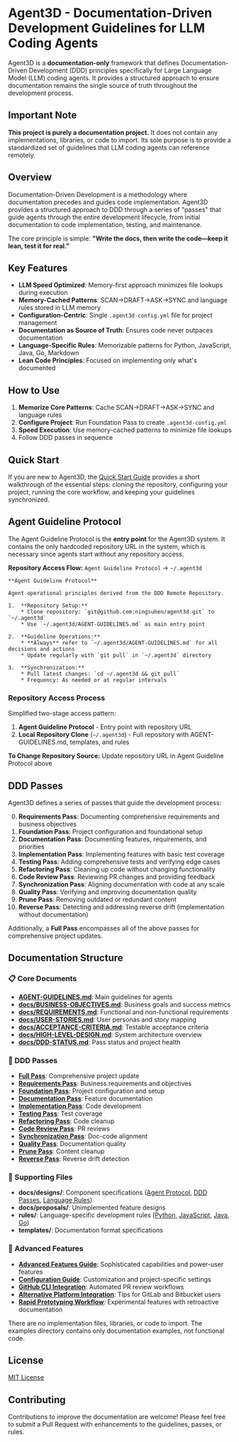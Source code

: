 # Agent3D - Documentation-Driven Development Guidelines for LLM Coding Agents

Agent3D is a **documentation-only** framework that defines Documentation-Driven Development (DDD) principles specifically for Large Language Model (LLM) coding agents. It provides a structured approach to ensure documentation remains the single source of truth throughout the development process.

## Important Note

**This project is purely a documentation project.** It does not contain any implementations, libraries, or code to import. Its sole purpose is to provide a standardized set of guidelines that LLM coding agents can reference remotely.

## Overview

Documentation-Driven Development is a methodology where documentation precedes and guides code implementation. Agent3D provides a structured approach to DDD through a series of "passes" that guide agents through the entire development lifecycle, from initial documentation to code implementation, testing, and maintenance.

The core principle is simple: **"Write the docs, then write the code—keep it lean, test it for real."**

## Key Features

- **LLM Speed Optimized**: Memory-first approach minimizes file lookups during execution
- **Memory-Cached Patterns**: SCAN→DRAFT→ASK→SYNC and language rules stored in LLM memory
- **Configuration-Centric**: Single `.agent3d-config.yml` file for project management
- **Documentation as Source of Truth**: Ensures code never outpaces documentation
- **Language-Specific Rules**: Memorizable patterns for Python, JavaScript, Java, Go, Markdown
- **Lean Code Principles**: Focused on implementing only what's documented

## How to Use

1. **Memorize Core Patterns**: Cache SCAN→DRAFT→ASK→SYNC and language rules
2. **Configure Project**: Run Foundation Pass to create `.agent3d-config.yml`
3. **Speed Execution**: Use memory-cached patterns to minimize file lookups
4. Follow DDD passes in sequence

## Quick Start

If you are new to Agent3D, the [Quick Start Guide](docs/QUICK-START.md) provides a short walkthrough of the essential steps: cloning the repository, configuring your project, running the core workflow, and keeping your guidelines synchronized.

## Agent Guideline Protocol

The Agent Guideline Protocol is the **entry point** for the Agent3D system. It contains the only hardcoded repository URL in the system, which is necessary since agents start without any repository access.

**Repository Access Flow:** `Agent Guideline Protocol` → `~/.agent3d`

```
**Agent Guideline Protocol**

Agent operational principles derived from the DDD Remote Repository.

1.  **Repository Setup:**
    * Clone repository: `git@github.com:ningsuhen/agent3d.git` to `~/.agent3d`
    * Use `~/.agent3d/AGENT-GUIDELINES.md` as main entry point

2.  **Guideline Operations:**
    * **Always** refer to `~/.agent3d/AGENT-GUIDELINES.md` for all decisions and actions
    * Update regularly with `git pull` in `~/.agent3d` directory

3.  **Synchronization:**
    * Pull latest changes: `cd ~/.agent3d && git pull`
    * Frequency: As needed or at regular intervals
```

### Repository Access Process

Simplified two-stage access pattern:

1. **Agent Guideline Protocol** - Entry point with repository URL
2. **Local Repository Clone** (`~/.agent3d`) - Full repository with AGENT-GUIDELINES.md, templates, and rules

**To Change Repository Source:** Update repository URL in Agent Guideline Protocol above

## DDD Passes

Agent3D defines a series of passes that guide the development process:

0. **Requirements Pass**: Documenting comprehensive requirements and business objectives
1. **Foundation Pass**: Project configuration and foundational setup
2. **Documentation Pass**: Documenting features, requirements, and priorities
3. **Implementation Pass**: Implementing features with basic test coverage
4. **Testing Pass**: Adding comprehensive tests and verifying edge cases
5. **Refactoring Pass**: Cleaning up code without changing functionality
6. **Code Review Pass**: Reviewing PR changes and providing feedback
7. **Synchronization Pass**: Aligning documentation with code at any scale
8. **Quality Pass**: Verifying and improving documentation quality
9. **Prune Pass**: Removing outdated or redundant content
10. **Reverse Pass**: Detecting and addressing reverse drift (implementation without documentation)

Additionally, a **Full Pass** encompasses all of the above passes for comprehensive project updates.

## Documentation Structure

### 📋 Core Documents
- **[AGENT-GUIDELINES.md](AGENT-GUIDELINES.md)**: Main guidelines for agents
- **[docs/BUSINESS-OBJECTIVES.md](docs/BUSINESS-OBJECTIVES.md)**: Business goals and success metrics
- **[docs/REQUIREMENTS.md](docs/REQUIREMENTS.md)**: Functional and non-functional requirements
- **[docs/USER-STORIES.md](docs/USER-STORIES.md)**: User personas and story mapping
- **[docs/ACCEPTANCE-CRITERIA.md](docs/ACCEPTANCE-CRITERIA.md)**: Testable acceptance criteria
- **[docs/HIGH-LEVEL-DESIGN.md](docs/HIGH-LEVEL-DESIGN.md)**: System architecture overview
- **[docs/DDD-STATUS.md](docs/DDD-STATUS.md)**: Pass status and project health

### 🔄 DDD Passes
- **[Full Pass](passes/simplified/full_pass.md)**: Comprehensive project update
- **[Requirements Pass](passes/simplified/0_requirements_pass.md)**: Business requirements and objectives
- **[Foundation Pass](passes/simplified/1_foundation_pass.md)**: Project configuration and setup
- **[Documentation Pass](passes/simplified/2_documentation_pass.md)**: Feature documentation
- **[Implementation Pass](passes/simplified/3_implementation_pass.md)**: Code development
- **[Testing Pass](passes/simplified/4_testing_pass.md)**: Test coverage
- **[Refactoring Pass](passes/simplified/5_refactoring_pass.md)**: Code cleanup
- **[Code Review Pass](passes/simplified/6_code_review_pass.md)**: PR reviews
- **[Synchronization Pass](passes/simplified/7_synchronization_pass.md)**: Doc-code alignment
- **[Quality Pass](passes/simplified/8_quality_pass.md)**: Documentation quality
- **[Prune Pass](passes/simplified/9_prune_pass.md)**: Content cleanup
- **[Reverse Pass](passes/simplified/10_reverse_pass.md)**: Reverse drift detection

### 📁 Supporting Files
- **docs/designs/**: Component specifications ([Agent Protocol](docs/designs/AGENT-PROTOCOL.md), [DDD Passes](docs/designs/DDD-PASSES.md), [Language Rules](docs/designs/LANGUAGE-RULES.md))
- **docs/proposals/**: Unimplemented feature designs
- **rules/**: Language-specific development rules ([Python](rules/python.md), [JavaScript](rules/javascript.md), [Java](rules/java.md), [Go](rules/go.md))
- **templates/**: Documentation format specifications

### 🚀 Advanced Features
- **[Advanced Features Guide](docs/ADVANCED-FEATURES.md)**: Sophisticated capabilities and power-user features
- **[Configuration Guide](docs/CONFIGURATION-GUIDE.md)**: Customization and project-specific settings
- **[GitHub CLI Integration](docs/GITHUB-CLI-INTEGRATION.md)**: Automated PR review workflows
- **[Alternative Platform Integration](docs/OTHER-PLATFORMS-INTEGRATION.md)**: Tips for GitLab and Bitbucket users
- **[Rapid Prototyping Workflow](docs/RAPID-PROTOTYPING.md)**: Experimental features with retroactive documentation



There are no implementation files, libraries, or code to import. The examples directory contains only documentation examples, not functional code.

## License

[MIT License](LICENSE)

## Contributing

Contributions to improve the documentation are welcome! Please feel free to submit a Pull Request with enhancements to the guidelines, passes, or rules.